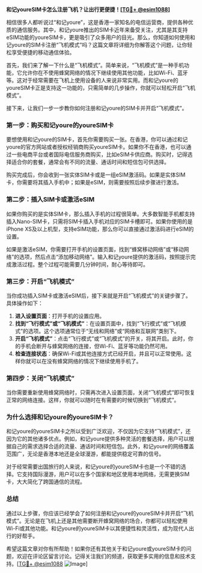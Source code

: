 **和记youreSIM卡怎么注册飞机？让出行更便捷！[[TG💪+ @esim1088](https://t.me/s/esim1088)]**

相信很多人都听说过“和记youre”，这是香港一家知名的电信运营商，提供各种优质的通信服务。其中，和记youre推出的SIM卡近年来备受关注，尤其是其支持eSIM功能的youreSIM卡，更是吸引了众多用户的目光。那么，你知道如何使用和记youre的SIM卡注册“飞机模式”吗？这篇文章将详细为你解答这个问题，让你轻松享受便捷的移动通信体验。

首先，我们来了解一下什么是“飞机模式”。简单来说，“飞机模式”是一种手机功能，它允许你在不使用蜂窝网络的情况下继续使用其他功能，比如Wi-Fi、蓝牙等。这对于经常需要在飞机上使用设备的人来说非常实用。而和记youre的youreSIM卡正是支持这一功能的，只需简单的几步操作，你就可以轻松开启“飞机模式”。

接下来，让我们一步一步教你如何注册和记youre的SIM卡并开启“飞机模式”。

### 第一步：购买和记youre的youreSIM卡

要想使用和记youre的SIM卡，首先你需要购买一张。在香港，你可以通过和记youre的官方网站或者授权经销商购买youreSIM卡。如果你不在香港，也可以通过一些电商平台或者国际电信服务商购买，比如eSIM卡供应商。购买时，记得选择适合你的套餐，通常会有不同的流量、通话时间和短信包可供选择。

购买完成后，你会收到一张实体SIM卡或是一组eSIM激活码。如果是实体SIM卡，你需要将其插入手机中；如果是eSIM，则需要按照后续步骤进行激活。

### 第二步：插入SIM卡或激活eSIM

如果你购买的是实体SIM卡，那么插入手机的过程很简单。大多数智能手机都支持插入Nano-SIM卡，只需将SIM卡插入手机对应的SIM卡槽即可。如果你使用的是iPhone XS及以上机型，支持eSIM功能，那么你可以直接通过激活码进行eSIM的设置。

如果是激活eSIM，你需要打开手机的设置页面，找到“蜂窝移动网络”或“移动网络”的选项，然后点击“添加移动网络”。输入和记youre提供的激活码，按照提示完成激活过程。整个过程可能需要几分钟时间，耐心等待即可。

### 第三步：开启“飞机模式”

当你成功插入SIM卡或激活eSIM后，接下来就是开启“飞机模式”的关键步骤了。具体操作如下：

1. **进入设置页面**：打开手机的设置应用。
2. **找到“飞行模式”或“飞机模式”**：在设置页面中，找到“飞行模式”或“飞机模式”的选项。这个选项通常位于“无线和网络”或“网络和互联网”类别下。
3. **开启“飞机模式”**：点击“飞行模式”或“飞机模式”的开关，将其开启。此时，你的手机会断开与蜂窝网络的连接，但Wi-Fi、蓝牙等功能仍然可用。
4. **检查连接状态**：确保Wi-Fi或其他连接方式已经开启，并且可以正常使用。这样你就可以在没有蜂窝网络的情况下继续使用手机了。

### 第四步：关闭“飞机模式”

当你需要重新使用蜂窝网络时，只需再次进入设置页面，关闭“飞机模式”即可恢复正常的网络连接。这样，你就可以随时在有需要的时候切换到“飞机模式”。

### 为什么选择和记youre的youreSIM卡？

和记youre的youreSIM卡之所以受到广泛欢迎，不仅因为它支持“飞机模式”，还因为它的其他诸多优点。例如，和记youre提供多种灵活的套餐选择，用户可以根据自己的需求选择合适的流量、通话时间和短信包。此外，和记youre的网络覆盖范围广，无论是香港本地还是全球漫游，都能提供稳定可靠的信号。

对于经常需要出国旅行的人来说，和记youre的youreSIM卡也是一个不错的选择。它支持国际漫游，用户可以在多个国家和地区使用本地网络，无需更换SIM卡，大大简化了跨国通信的流程。

### 总结

通过以上步骤，你应该已经学会了如何注册和记youre的youreSIM卡并开启“飞机模式”。无论是在飞机上还是其他需要断开蜂窝网络的场合，你都可以轻松使用Wi-Fi或其他功能。和记youre的youreSIM卡以其便捷性和灵活性，成为现代人出行的好帮手。

希望这篇文章对你有所帮助！如果你还有其他关于和记youre或youreSIM卡的问题，欢迎在评论区留言讨论。记得关注我们的频道，获取更多实用的信息和技术支持。[[TG💪+ @esim1088](https://t.me/s/esim1088) ![Image](https://i.postimg.cc/4NQfJmqS/Snipaste-2025-05-13-00-14-12.png)]